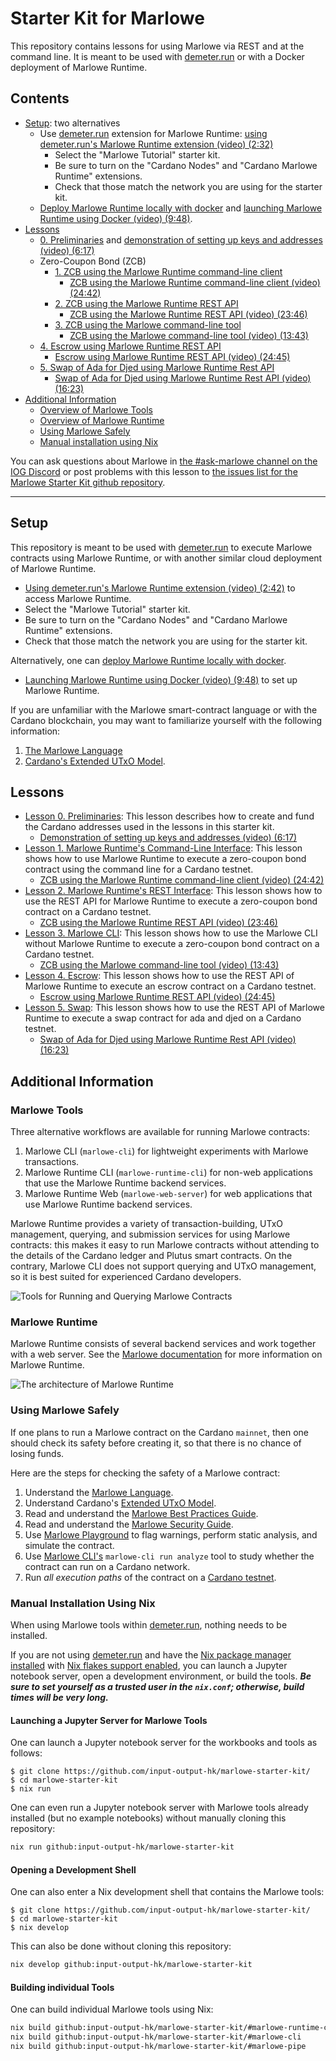 # Starter Kit for Marlowe

This repository contains lessons for using Marlowe via REST and at the command line. It is meant to be used with [demeter.run](https://demeter.run) or with a Docker deployment of Marlowe Runtime.


## Contents

- [Setup](#setup): two alternatives
    - Use [demeter.run](https://demeter.run/) extension for Marlowe Runtime: [using demeter.run's Marlowe Runtime extension (video) (2:32)](https://youtu.be/XnZ8gCjpl1E)
      -  Select the "Marlowe Tutorial" starter kit.
      -  Be sure to turn on the "Cardano Nodes" and "Cardano Marlowe Runtime" extensions.
      -  Check that those match the network you are using for the starter kit.
    - [Deploy Marlowe Runtime locally with docker](docker.md) and [launching Marlowe Runtime using Docker (video) (9:48)](https://youtu.be/45F5ld8NNHM).
- [Lessons](#lessons)
    - [0. Preliminaries](00-preliminaries.md) and [demonstration of setting up keys and addresses (video) (6:17)](https://youtu.be/hGBmj9ZrYHs)
    - Zero-Coupon Bond (ZCB)
        - [1. ZCB using the Marlowe Runtime command-line client](01-runtime-cli.ipynb)
            - [ZCB using the Marlowe Runtime command-line client (video) (24:42)](https://youtu.be/pjDtuD5rimI)
        - [2. ZCB using the Marlowe Runtime REST API](02-runtime-rest.ipynb)
            - [ZCB using the Marlowe Runtime REST API (video) (23:46)](https://youtu.be/wgJVdkM2pBY)
        - [3. ZCB using the Marlowe command-line tool](03-marlowe-cli.ipynb)
            - [ZCB using the Marlowe command-line tool (video) (13:43)](https://youtu.be/ELc72BKf7ec)
    - [4. Escrow using Marlowe Runtime REST API](04-escrow-rest.ipynb)
        - [Escrow using Marlowe Runtime REST API (video) (24:45)](https://youtu.be/E8m-PKbS9TI)
    - [5. Swap of Ada for Djed using Marlowe Runtime Rest API](05-swap-rest.ipynb)
        - [Swap of Ada for Djed using Marlowe Runtime Rest API (video) (16:23)](https://youtu.be/sSrVCRNoytU)
- [Additional Information](#additional-information)
    - [Overview of Marlowe Tools](#marlowe-tools)
    - [Overview of Marlowe Runtime](#marlowe-runtime)
    - [Using Marlowe Safely](#using-marlowe-safely)
    - [Manual installation using Nix](#manual-installation-using-nix)

You can ask questions about Marlowe in [the #ask-marlowe channel on the IOG Discord](https://discord.com/channels/826816523368005654/936295815926927390) or post problems with this lesson to [the issues list for the Marlowe Starter Kit github repository](https://github.com/input-output-hk/marlowe-starter-kit/issues).


---


## Setup

This repository is meant to be used with [demeter.run](https://demeter.run) to execute Marlowe contracts using Marlowe Runtime, or with another similar cloud deployment of Marlowe Runtime.
- [Using demeter.run's Marlowe Runtime extension (video) (2:42)](https://youtu.be/QeBGv2mvGnA) to access Marlowe Runtime.
-  Select the "Marlowe Tutorial" starter kit.
-  Be sure to turn on the "Cardano Nodes" and "Cardano Marlowe Runtime" extensions.
-  Check that those match the network you are using for the starter kit.

Alternatively, one can [deploy Marlowe Runtime locally with docker](docker.md).
- [Launching Marlowe Runtime using Docker (video) (9:48)](https://youtu.be/45F5ld8NNHM) to set up Marlowe Runtime.

If you are unfamiliar with the Marlowe smart-contract language or with the Cardano blockchain, you may want to familiarize yourself with the following information:

1. [The Marlowe Language](https://marlowe.iohk.io/)
2. [Cardano's Extended UTxO Model](https://docs.cardano.org/learn/eutxo-explainer).


## Lessons

- [Lesson 0. Preliminaries](00-preliminaries.md): This lesson describes how to create and fund the Cardano addresses used in the lessons in this starter kit.
    - [Demonstration of setting up keys and addresses (video) (6:17)](https://youtu.be/hGBmj9ZrYHs)
- [Lesson 1. Marlowe Runtime's Command-Line Interface](01-runtime-cli.ipynb): This lesson shows how to use Marlowe Runtime to execute a zero-coupon bond contract using the command line for a Cardano testnet.
    - [ZCB using the Marlowe Runtime command-line client (video) (24:42)](https://youtu.be/pjDtuD5rimI)
- [Lesson 2. Marlowe Runtime's REST Interface](02-runtime-rest.ipynb): This lesson shows how to use the REST API for Marlowe Runtime to execute a zero-coupon bond contract on a Cardano testnet.
    - [ZCB using the Marlowe Runtime REST API (video) (23:46)](https://youtu.be/wgJVdkM2pBY)
- [Lesson 3. Marlowe CLI](03-marlowe-cli.ipynb): This lesson shows how to use the Marlowe CLI without Marlowe Runtime to execute a zero-coupon bond contract on a Cardano testnet.
    - [ZCB using the Marlowe command-line tool (video) (13:43)](https://youtu.be/ELc72BKf7ec)
- [Lesson 4. Escrow](04-escrow-rest.ipynb): This lesson shows how to use the REST API of Marlowe Runtime to execute an escrow contract on a Cardano testnet.
    - [Escrow using Marlowe Runtime REST API (video) (24:45)](https://youtu.be/E8m-PKbS9TI)
- [Lesson 5. Swap](05-swap-rest.ipynb): This lesson shows how to use the REST API of Marlowe Runtime to execute a swap contract for ada and djed on a Cardano testnet.
    - [Swap of Ada for Djed using Marlowe Runtime Rest API (video) (16:23)](https://youtu.be/sSrVCRNoytU)


## Additional Information


### Marlowe Tools

Three alternative workflows are available for running Marlowe contracts:

1. Marlowe CLI (`marlowe-cli`) for lightweight experiments with Marlowe transactions.
2. Marlowe Runtime CLI (`marlowe-runtime-cli`) for non-web applications that use the Marlowe Runtime backend services.
3. Marlowe Runtime Web (`marlowe-web-server`) for web applications that use Marlowe Runtime backend services.

Marlowe Runtime provides a variety of transaction-building, UTxO management, querying, and submission services for using Marlowe contracts: this makes it easy to run Marlowe contracts without attending to the details of the Cardano ledger and Plutus smart contracts. On the contrary, Marlowe CLI does not support querying and UTxO management, so it is best suited for experienced Cardano developers.

![Tools for Running and Querying Marlowe Contracts](images/marlowe-tools.png)


### Marlowe Runtime

Marlowe Runtime consists of several backend services and work together with a web server. See the [Marlowe documentation](https://github.com/input-output-hk/marlowe-doc/blob/main/README.md) for more information on Marlowe Runtime.

![The architecture of Marlowe Runtime](images/runtime-architecture.png)


### Using Marlowe Safely

If one plans to run a Marlowe contract on the Cardano `mainnet`, then one should check its safety before creating it, so that there is no chance of losing funds.

Here are the steps for checking the safety of a Marlowe contract:

1. Understand the [Marlowe Language](https://marlowe.iohk.io/).
2. Understand Cardano\'s [Extended UTxO Model](https://docs.cardano.org/learn/eutxo-explainer).
3. Read and understand the [Marlowe Best Practices Guide](https://github.com/input-output-hk/marlowe-cardano/blob/main/marlowe/best-practices.md).
4. Read and understand the [Marlowe Security Guide](https://github.com/input-output-hk/marlowe-cardano/blob/main/marlowe/security.md).
5. Use [Marlowe Playground](https://https://play.marlowe.iohk.io//) to flag warnings, perform static analysis, and simulate the contract.
6. Use [Marlowe CLI\'s](https://github.com/input-output-hk/marlowe-cardano/blob/main/marlowe-cli/ReadMe.md) `marlowe-cli run analyze` tool to study whether the contract can run on a Cardano network.
7. Run *all execution paths* of the contract on a [Cardano testnet](https://docs.cardano.org/cardano-testnet/overview).


### Manual Installation Using Nix

When using Marlowe tools within [demeter.run](http://demeter.run/), nothing needs to be installed.

If you are not using [demeter.run](http://demeter.run/) and have the [Nix package manager installed](https://nix.dev/tutorials/install-nix) with [Nix flakes support enabled](https://nixos.wiki/wiki/Flakes#Enable_flakes), you can launch a Jupyter notebook server, open a development environment, or build the tools. ***Be sure to set yourself as a trusted user in the `nix.conf`; otherwise, build times will be very long.***


#### Launching a Jupyter Server for Marlowe Tools

One can launch a Jupyter notebook server for the workbooks and tools as follows:

```console
$ git clone https://github.com/input-output-hk/marlowe-starter-kit/
$ cd marlowe-starter-kit
$ nix run
```

One can even run a Jupyter notebook server with Marlowe tools already installed (but no example notebooks) without manually cloning this repository:

```bash
nix run github:input-output-hk/marlowe-starter-kit
```


#### Opening a Development Shell

One can also enter a Nix development shell that contains the Marlowe tools:

```console
$ git clone https://github.com/input-output-hk/marlowe-starter-kit/
$ cd marlowe-starter-kit
$ nix develop
```

This can also be done without cloning this repository:

```bash
nix develop github:input-output-hk/marlowe-starter-kit
```


#### Building individual Tools

One can build individual Marlowe tools using Nix:

```bash
nix build github:input-output-hk/marlowe-starter-kit/#marlowe-runtime-cli -o build/marlowe-runtime-cli
nix build github:input-output-hk/marlowe-starter-kit/#marlowe-cli         -o build/marlowe-cli
nix build github:input-output-hk/marlowe-starter-kit/#marlowe-pipe        -o build/marlowe-pipe
```
